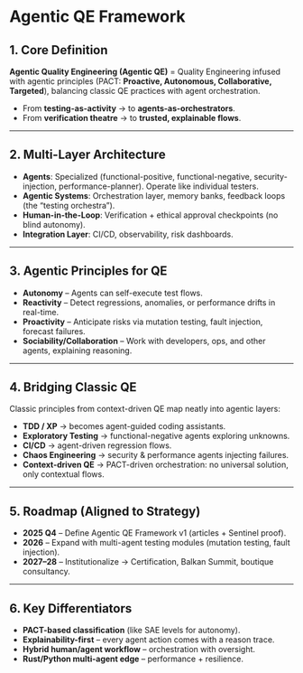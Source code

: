 # Agentic QE Framework

## 1. Core Definition
**Agentic Quality Engineering (Agentic QE)** = Quality Engineering infused with agentic principles (PACT: **Proactive, Autonomous, Collaborative, Targeted**), balancing classic QE practices with agent orchestration.

- From **testing-as-activity** → to **agents-as-orchestrators**.  
- From **verification theatre** → to **trusted, explainable flows**.  

---

## 2. Multi-Layer Architecture
- **Agents**: Specialized (functional-positive, functional-negative, security-injection, performance-planner). Operate like individual testers.  
- **Agentic Systems**: Orchestration layer, memory banks, feedback loops (the “testing orchestra”).  
- **Human-in-the-Loop**: Verification + ethical approval checkpoints (no blind autonomy).  
- **Integration Layer**: CI/CD, observability, risk dashboards.  

---

## 3. Agentic Principles for QE
- **Autonomy** – Agents can self-execute test flows.  
- **Reactivity** – Detect regressions, anomalies, or performance drifts in real-time.  
- **Proactivity** – Anticipate risks via mutation testing, fault injection, forecast failures.  
- **Sociability/Collaboration** – Work with developers, ops, and other agents, explaining reasoning.  

---

## 4. Bridging Classic QE
Classic principles from context-driven QE map neatly into agentic layers:
- **TDD / XP** → becomes agent-guided coding assistants.  
- **Exploratory Testing** → functional-negative agents exploring unknowns.  
- **CI/CD** → agent-driven regression flows.  
- **Chaos Engineering** → security & performance agents injecting failures.  
- **Context-driven QE** → PACT-driven orchestration: no universal solution, only contextual flows.  

---

## 5. Roadmap (Aligned to Strategy)
- **2025 Q4** – Define Agentic QE Framework v1 (articles + Sentinel proof).  
- **2026** – Expand with multi-agent testing modules (mutation testing, fault injection).  
- **2027–28** – Institutionalize → Certification, Balkan Summit, boutique consultancy.  

---

## 6. Key Differentiators
- **PACT-based classification** (like SAE levels for autonomy).  
- **Explainability-first** – every agent action comes with a reason trace.  
- **Hybrid human/agent workflow** – orchestration with oversight.  
- **Rust/Python multi-agent edge** – performance + resilience.  
